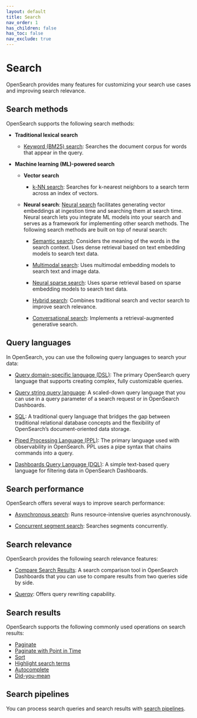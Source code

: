 ```yaml
---
layout: default
title: Search
nav_order: 1
has_children: false
has_toc: false
nav_exclude: true
---
```


# Search

OpenSearch provides many features for customizing your search use cases and improving search relevance. 

## Search methods

OpenSearch supports the following search methods:

- **Traditional lexical search**

    - [Keyword (BM25) search]({{site.url}}{{site.baseurl}}/search-plugins/keyword-search/): Searches the document corpus for words that appear in the query.

- **Machine learning (ML)-powered search**

    - **Vector search**

        - [k-NN search]({{site.url}}{{site.baseurl}}/search-plugins/knn/): Searches for k-nearest neighbors to a search term across an index of vectors.

    - **Neural search**: [Neural search]({{site.url}}{{site.baseurl}}/search-plugins/neural-search/) facilitates generating vector embeddings at ingestion time and searching them at search time. Neural search lets you integrate ML models into your search and serves as a framework for implementing other search methods. The following search methods are built on top of neural search:

        - [Semantic search]({{site.url}}{{site.baseurl}}/search-plugins/semantic-search/): Considers the meaning of the words in the search context. Uses dense retrieval based on text embedding models to search text data. 

        - [Multimodal search]({{site.url}}{{site.baseurl}}/search-plugins/multimodal-search/): Uses multimodal embedding models to search text and image data. 

        - [Neural sparse search]({{site.url}}{{site.baseurl}}/search-plugins/neural-sparse-search/): Uses sparse retrieval based on sparse embedding models to search text data.

        - [Hybrid search]({{site.url}}{{site.baseurl}}/search-plugins/hybrid-search/): Combines traditional search and vector search to improve search relevance.

        - [Conversational search]({{site.url}}{{site.baseurl}}/search-plugins/conversational-search/): Implements a retrieval-augmented generative search. 

## Query languages

In OpenSearch, you can use the following query languages to search your data:

- [Query domain-specific language (DSL)]({{site.url}}{{site.baseurl}}/query-dsl/index/): The primary OpenSearch query language that supports creating complex, fully customizable queries.

- [Query string query language]({{site.url}}{{site.baseurl}}/query-dsl/full-text/query-string/): A scaled-down query language that you can use in a query parameter of a search request or in OpenSearch Dashboards.

- [SQL]({{site.url}}{{site.baseurl}}/search-plugins/sql/sql/index/): A traditional query language that bridges the gap between traditional relational database concepts and the flexibility of OpenSearch’s document-oriented data storage.

- [Piped Processing Language (PPL)]({{site.url}}{{site.baseurl}}/search-plugins/sql/ppl/index/): The primary language used with observability in OpenSearch. PPL uses a pipe syntax that chains commands into a query.

- [Dashboards Query Language (DQL)]({{site.url}}{{site.baseurl}}/dashboards/dql/): A simple text-based query language for filtering data in OpenSearch Dashboards. 

## Search performance

OpenSearch offers several ways to improve search performance:

- [Asynchronous search]({{site.url}}{{site.baseurl}}/search-plugins/async/): Runs resource-intensive queries asynchronously.

- [Concurrent segment search]({{site.url}}{{site.baseurl}}/search-plugins/concurrent-segment-search/): Searches segments concurrently.

## Search relevance

OpenSearch provides the following search relevance features:

- [Compare Search Results]({{site.url}}{{site.baseurl}}/search-plugins/search-relevance/compare-search-results/): A search comparison tool in OpenSearch Dashboards that you can use to compare results from two queries side by side. 

- [Querqy]({{site.url}}{{site.baseurl}}/search-plugins/querqy/): Offers query rewriting capability.

## Search results

OpenSearch supports the following commonly used operations on search results:

- [Paginate]({{site.url}}{{site.baseurl}}/search-plugins/searching-data/paginate/)
- [Paginate with Point in Time]({{site.url}}{{site.baseurl}}/search-plugins/point-in-time/)
- [Sort]({{site.url}}{{site.baseurl}}/search-plugins/searching-data/sort/)
- [Highlight search terms]({{site.url}}{{site.baseurl}}/search-plugins/searching-data/highlight/) 
- [Autocomplete]({{site.url}}{{site.baseurl}}/search-plugins/searching-data/autocomplete/)
- [Did-you-mean]({{site.url}}{{site.baseurl}}/search-plugins/searching-data/did-you-mean/) 

## Search pipelines

You can process search queries and search results with [search pipelines]({{site.url}}{{site.baseurl}}/search-plugins/search-pipelines/index/).
